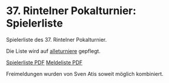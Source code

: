 # 37. Rintelner Pokalturnier: Spielerliste

Spielerliste des 37. Rintelner Pokalturnier.

Die Liste wird auf [alleturniere](https://www.turnier.de/sport/tournament.aspx?id=C9264364-FA5B-480B-8395-F9BD332B8878) gepflegt.

[Spielerliste PDF](2017_ripo-spielerliste.pdf)
[Meldeliste PDF](2017_ripo-meldeliste.pdf)

Freimeldungen wurden von Sven Atis soweit möglich kombiniert.

